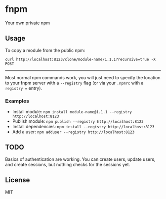 fnpm
====

Your own private npm

## Usage

To copy a module from the public npm:

`curl http://localhost:8123/clone/module-name/1.1.1?recursive=true -X POST`

---

Most normal npm commands work, you will just need to specify the location to
your fnpm server with a `--registry` flag (or via your `.npmrc` with a
`registry =` entry).

### Examples

* Install module: 
`npm install module-name@1.1.1 --registry http://localhost:8123`
* Publish module: `npm publish --registry http://localhost:8123`
* Install dependencies: `npm install --registry http://localhost:8123`
* Add a user: `npm adduser --registry http://localhost:8123`

## TODO

Basics of authentication are working. You can create users, update users, and
create sessions, but nothing checks for the sessions yet.

## License

MIT
